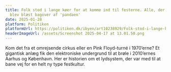 ```yaml
---
title: Folk stod i lange køer for at komme ind til festerne. Alle, der kom ind,
  blev blæst bagover af 'pandaen'
date: 2025-01-28
platform: Politiken
platformUrl: https://politiken.dk/ibyen/art10238929/Folk-stod-i-lange-køer-for-at-komme-ind-til-festerne.-Alle-der-kom-ind-blev-blæst-bagover-af-pandaen
headerImageUrl: /assets/Screenshot 2025-04-17 at 13.01.50.png
---
```

<p>Kom det fra et omrejsende cirkus eller en Pink Floyd-turné i 1970’erne? Et gigantisk anlæg fik den elektroniske undergrund til at brøle i 2010’ernes Aarhus og København. Her er historien om et lydsystem, der var med til at bane vej for en helt ny type festkultur.</p>